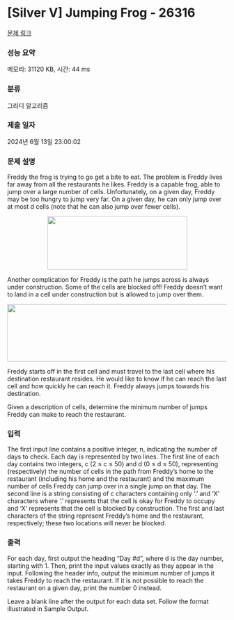 # [Silver V] Jumping Frog - 26316 

[문제 링크](https://www.acmicpc.net/problem/26316) 

### 성능 요약

메모리: 31120 KB, 시간: 44 ms

### 분류

그리디 알고리즘

### 제출 일자

2024년 6월 13일 23:00:02

### 문제 설명

<p>Freddy the frog is trying to go get a bite to eat. The problem is Freddy lives far away from all the restaurants he likes. Freddy is a capable frog, able to jump over a large number of cells. Unfortunately, on a given day, Freddy may be too hungry to jump very far. On a given day, he can only jump over at most d cells (note that he can also jump over fewer cells).</p>

<p style="text-align: center;"><img alt="" src="https://upload.acmicpc.net/0b41642a-d0ea-425c-8fbc-1cc3c888a993/-/preview/" style="width: 321px; height: 123px;"></p>

<p>Another complication for Freddy is the path he jumps across is always under construction. Some of the cells are blocked off! Freddy doesn’t want to land in a cell under construction but is allowed to jump over them.</p>

<p style="text-align: center;"><img alt="" src="https://upload.acmicpc.net/e5196092-ae70-4b43-bc97-191d8a928ce7/-/preview/" style="width: 632px; height: 132px;"></p>

<p>Freddy starts off in the first cell and must travel to the last cell where his destination restaurant resides. He would like to know if he can reach the last cell and how quickly he can reach it. Freddy always jumps towards his destination.</p>

<p>Given a description of cells, determine the minimum number of jumps Freddy can make to reach the restaurant.</p>

### 입력 

 <p>The first input line contains a positive integer, n, indicating the number of days to check. Each day is represented by two lines. The first line of each day contains two integers, c (2 ≤ c ≤ 50) and d (0 ≤ d ≤ 50), representing (respectively) the number of cells in the path from Freddy’s home to the restaurant (including his home and the restaurant) and the maximum number of cells Freddy can jump over in a single jump on that day. The second line is a string consisting of c characters containing only ‘.’ and ‘X’ characters where ‘.’ represents that the cell is okay for Freddy to occupy and ‘X’ represents that the cell is blocked by construction. The first and last characters of the string represent Freddy’s home and the restaurant, respectively; these two locations will never be blocked.</p>

### 출력 

 <p>For each day, first output the heading “Day #d”, where d is the day number, starting with 1. Then, print the input values exactly as they appear in the input. Following the header info, output the minimum number of jumps it takes Freddy to reach the restaurant. If it is not possible to reach the restaurant on a given day, print the number 0 instead.</p>

<p>Leave a blank line after the output for each data set. Follow the format illustrated in Sample Output.</p>

